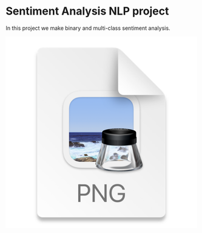 # Sentiment Analysis NLP project
In this project we make binary and multi-class sentiment analysis.

![img.png](diagrams/img.png)
